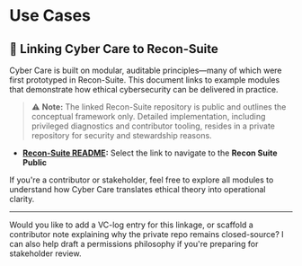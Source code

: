 # Use Cases

## 🔗 Linking Cyber Care to Recon-Suite

Cyber Care is built on modular, auditable principles—many of which were first prototyped in Recon-Suite. This document links to example modules that demonstrate how ethical cybersecurity can be delivered in practice.

> ⚠️ **Note:** The linked Recon-Suite repository is public and outlines the conceptual framework only. Detailed implementation, including privileged diagnostics and contributor tooling, resides in a private repository for security and stewardship reasons.

- **[Recon-Suite README](https://github.com/Mark-a-Hamilton/Recon-Suite/blob/main/README.md):** Select the link to navigate to the **Recon Suite Public** 

If you're a contributor or stakeholder, feel free to explore all modules to understand how Cyber Care translates ethical theory into operational clarity.

---

Would you like to add a VC-log entry for this linkage, or scaffold a contributor note explaining why the private repo remains closed-source? I can also help draft a permissions philosophy if you're preparing for stakeholder review.
